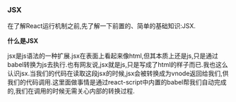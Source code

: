 
### JSX

在了解React运行机制之前,先了解一下前置的、简单的基础知识:JSX.

**什么是JSX**

jsx是js语法的一种扩展.jsx在表面上看起来像html,但其本质上还是js,只是通过babel转换为js去执行.也有网友说,jsx就是js,只是写成了html的样子而已.我也这么认识jsx.当我们的代码在读取这段jsx的时候,jsx会被转换成为vnode返回给我们,供我们的代码调用.这里面做事情是通过react-script中内置的babel帮我们自动完成的,我们在调用的时候无需关心内部的转换过程.